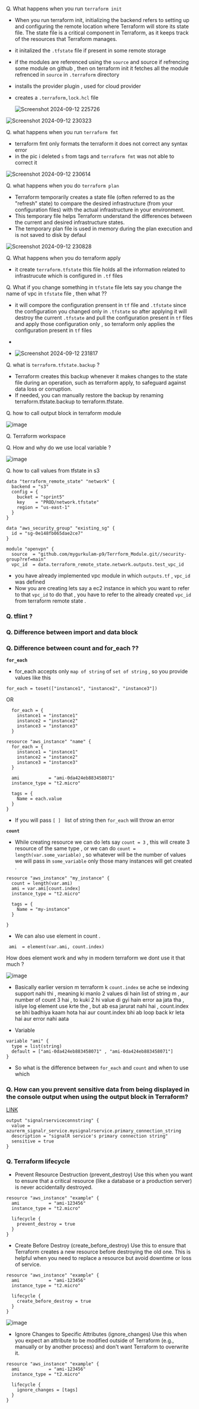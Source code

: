 Q. What happens when you run `terraform init`

- When you run terraform init, initializing the backend refers to setting up and configuring the remote location where Terraform will store its state file. The state file is a critical component in Terraform, as it keeps track of the resources that Terraform manages.
- it initalized the `.tfstate` file if present in some remote storage
- if the modules are referenced using the `source` and source if refrencing some module on github , then on terraform init it fetches all the module refrenced in `source` in `.terraform` directory
- installs the provider plugin , used for cloud provider
- creates a `.terraform,lock.hcl` file


  ![Screenshot 2024-09-12 225726](https://github.com/user-attachments/assets/259d6196-79ca-41a1-b457-79c58df3a515)


![Screenshot 2024-09-12 230323](https://github.com/user-attachments/assets/e1b8231d-993e-4165-ba89-6cbac20cb23a)

Q. what happens when you run `terraform fmt`

- terraform fmt only formats the terraform it does not correct any syntax error
- in the pic i deleted `s` from tags and `terraform fmt` was not able to correct it 

![Screenshot 2024-09-12 230614](https://github.com/user-attachments/assets/b0423515-fa4b-4784-a7ad-f44187bd872f)

Q. what happens when you do `terraform plan`

-  Terraform temporarily creates a state file (often referred to as the "refresh" state) to compare the desired infrastructure (from your configuration files) with the actual infrastructure in your environment.
- This temporary file helps Terraform understand the differences between the current and desired infrastructure states.
- The temporary plan file is used in memory during the plan execution and is not saved to disk by defaul


![Screenshot 2024-09-12 230828](https://github.com/user-attachments/assets/ae9aa3cb-9935-4bc1-b6bc-c67704507340)

Q. What happens when you do terraform apply 

- it create `terraform.tfstate` this file holds all the information related to infrastrucute which is configured in `.tf` files

Q. What if you change something in `tfstate` file lets say you change the name of vpc in `tfstate` file , then what ??

- it will compore the configuration prensent in `tf` file and `.tfstate` since the configuration you changed only in `.tfstate` so after applying it will destroy the current `.tfstate` and pull the configuration present in `tf` files and apply those configuration only , so terraform only applies the configuration present in `tf` files
- 

- ![Screenshot 2024-09-12 231817](https://github.com/user-attachments/assets/e01260ae-0170-46b1-8302-fdf4192da109)

Q. what is `terraform.tfstate.backup` ?

- Terraform creates this backup whenever it makes changes to the state file during an operation, such as terraform apply, to safeguard against data loss or corruption.
- If needed, you can manually restore the backup by renaming terraform.tfstate.backup to terraform.tfstate.

Q. how to call output block in terraform module

![image](https://github.com/user-attachments/assets/2a3a79b0-61db-480f-9374-58879cb0c73e)

Q.  Terraform workspace 


Q. How and why do we use local variable ?


![image](https://github.com/user-attachments/assets/ab0d1fe0-6d16-4feb-b4f3-3f311c265892)


Q. how to call values from tfstate in s3 

```
data "terraform_remote_state" "network" {
  backend = "s3"
  config = {
    bucket = "sprint5"
    key    = "PROD/network.tfstate"
    region = "us-east-1"
  }
}

data "aws_security_group" "existing_sg" {
  id = "sg-0e148fb065dae2ce7"
}

module "openvpn" {
  source  = "github.com/mygurkulam-p9/Terrform_Module.git//security-group?ref=main"
  vpc_id  = data.terraform_remote_state.network.outputs.test_vpc_id

```

- you have already implemented vpc module in which `outputs.tf` , `vpc_id` was defined
- Now you are creating lets say a ec2 instance in which you want to refer to that `vpc_id` to do that , you have to refer to the already created `vpc_id` from terraform remote state .


### **Q. tflint ?**

### **Q. Difference between import and data block**

### Q. Difference between count and for_each ??

**`for_each`**

- for_each accepts only `map of string` of `set of string` , so you provide values like this

```
for_each = toset(["instance1", "instance2", "instance3"])
```

OR

```
  for_each = {
    instance1 = "instance1"
    instance2 = "instance2"
    instance3 = "instance3"
  }

```

```
resource "aws_instance" "name" {
  for_each = {
    instance1 = "instance1"
    instance2 = "instance2"
    instance3 = "instance3"
  }
  
  ami           = "ami-0da424eb883458071"
  instance_type = "t2.micro"
  
  tags = {
    Name = each.value
  }
}

```

- If you will pass `[ ] ` list of string then `for_each` will throw an error

**`count`**

- While creating resource we can do lets say `count = 3` , this will create 3 resource of the same type , or we can do `count = length(var.some_variable)` , so whatever will be the number of values we will pass in `some_variable` only those many instances will get created . 

```
resource "aws_instance" "my_instance" {
  count = length(var.ami)
  ami = var.ami[count.index]
  instance_type = "t2.micro"

  tags = {
    Name = "my-instance"
  }

}
```
- We can also use element in count .

```
 ami  = element(var.ami, count.index)
```

How does element work and why in  modern terraform we dont use it that much ?

![image](https://github.com/user-attachments/assets/10ab1dcc-6e21-4c34-9bde-493149f1fccf)

- Basically earlier version m terraform k `count.index` se ache se indexing support nahi thi , meaning ki manlo 2 values di hain list of string m ,  aur number of count 3 hai , to kuki 2 hi value di gyi hain error aa jata tha , isliye log element use krte the , but ab esa jarurat nahi hai , count.index se bhi badhiya kaam hota hai aur count.index bhi ab loop back kr leta hai aur error nahi aata

- Variable

```
variable "ami" {
  type = list(string)
  default = ["ami-0da424eb883458071" , "ami-0da424eb883458071"]
}
```

 - So what is the difference between `for_each` and `count` and when to use which



### **Q. How can you prevent sensitive data from being displayed in the console output when using the output block in Terraform?**

[LINK](https://stackoverflow.com/questions/67650019/need-to-display-sensitive-data-output-variables-in-terraform)

```
output "signalrserviceconnstring" {
  value = azurerm_signalr_service.mysignalrservice.primary_connection_string
  description = "signalR service's primary connection string"
  sensitive = true
}
```


### **Q. Terraform lifecycle**

- Prevent Resource Destruction (prevent_destroy)
    Use this when you want to ensure that a critical resource (like a database or a production server) is never accidentally destroyed.

```
resource "aws_instance" "example" {
  ami           = "ami-123456"
  instance_type = "t2.micro"

  lifecycle {
    prevent_destroy = true
  }
}
```

- Create Before Destroy (create_before_destroy)
    Use this to ensure that Terraform creates a new resource before destroying the old one. This is helpful when you need to replace a resource but avoid downtime or loss of service.

```
resource "aws_instance" "example" {
  ami           = "ami-123456"
  instance_type = "t2.micro"

  lifecycle {
    create_before_destroy = true
  }
}
```

![image](https://github.com/user-attachments/assets/9088eb45-f286-4c88-ac8b-c55dd9ec3edf)


- Ignore Changes to Specific Attributes (ignore_changes)
    Use this when you expect an attribute to be modified outside of Terraform (e.g., manually or by another process) and don't want Terraform to overwrite it.

```
resource "aws_instance" "example" {
  ami           = "ami-123456"
  instance_type = "t2.micro"

  lifecycle {
    ignore_changes = [tags]
  }
}
```



